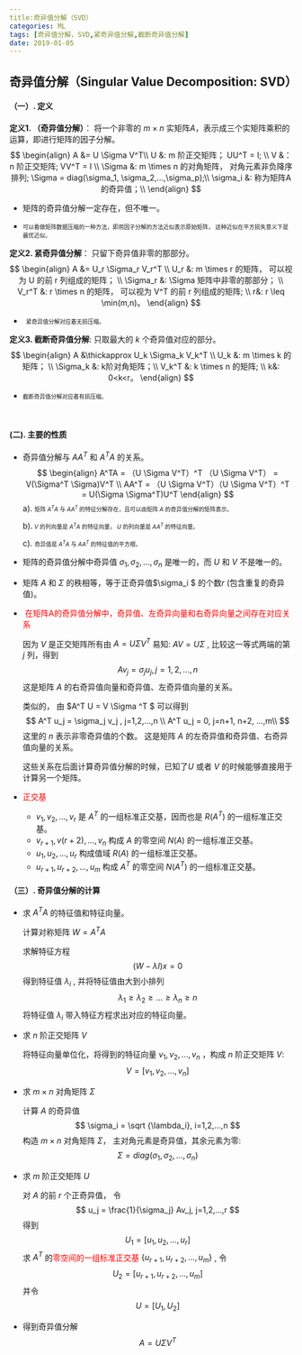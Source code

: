 ```yaml
---
title:奇异值分解（SVD）
categories: ML
tags: [奇异值分解，SVD,紧奇异值分解,截断奇异值分解]
date: 2019-01-05
---
```


## 奇异值分解（Singular Value Decomposition:  SVD）

#### （一）. 定义

**定义1. （奇异值分解）**： 将一个非零的 $m\times n$ 实矩阵$A$，表示成三个实矩阵乘积的运算，即进行矩阵的因子分解。
$$
\begin{align}
A &= U \Sigma V^T\\
U &: m 阶正交矩阵； UU^T = I; \\
V &：n 阶正交矩阵; VV^T = I \\
\Sigma &: m \times n 的对角矩阵， 对角元素非负降序排列; \Sigma = diag(\sigma_1, \sigma_2,...,\sigma_p);\\
\sigma_i &: 称为矩阵A的奇异值；\\
\end{align}
$$

- 矩阵的奇异值分解一定存在，但不唯一。

- <font size=1>可以看做矩阵数据压缩的一种方法，即用因子分解的方法近似表示原始矩阵， 这种近似在平方损失意义下是最优近似。</font>

  

**定义2. 紧奇异值分解**： 只留下奇异值非零的那部分。
$$
\begin{align}
A &= U_r \Sigma_r V_r^T \\
U_r &: m \times r 的矩阵， 可以视为 U 的前 r 列组成的矩阵； \\
\Sigma_r &:  \Sigma 矩阵中非零的那部分； \\
V_r^T &: r \times n 的矩阵， 可以视为 V^T 的前 r 列组成的矩阵; \\
r&: r \leq \min(m,n)。
\end{align}
$$

- <font size=1>  紧奇异值分解对应着无损压缩。 </font>

**定义3. 截断奇异值分解**: 只取最大的 $k$ 个奇异值对应的部分。
$$
\begin{align}
A &\thickapprox U_k \Sigma_k V_k^T \\
U_k &: m \times k 的矩阵； \\
\Sigma_k &: k阶对角矩阵；\\
V_k^T &: k \times n 的矩阵; \\
k&: 0<k<r。
\end{align}
$$

- <font size=1>截断奇异值分解对应着有损压缩。</font>

​                                                                                                                                                                                                                                                                                                                                                                                                                                                                                                                                                                                                                                                                                                                                                                                                                                                                                                                                                                                                                                                                                                                                                                                                                                                                                                                                                                                                                                                                                                                                                                                                                                                                                                                                                                                                                                                                                                                                                                                                                                                                                             

#### (二).  主要的性质

- 奇异值分解与 $AA^T$ 和 $A^TA$ 的关系。
  $$
  \begin{align}
  A^TA = （U \Sigma V^T）^T （U \Sigma V^T） = V(\Sigma^T \Sigma)V^T \\
  AA^T = （U \Sigma V^T）（U \Sigma V^T）^T = U(\Sigma \Sigma^T)U^T
  \end{align}
  $$
  a). <font size=1>矩阵 $A^TA$ 与 $AA^T$ 的特征分解存在，且可以由矩阵 $A$ 的奇异值分解的矩阵表示。</font>

  b).<font size=1> $V$ 的列向量是 $A^TA$ 的特征向量， $U$ 的列向量是 $AA^T$ 的特征向量。</font>

  c). <font size=1>奇异值是 $A^TA$ 与 $AA^T$ 的特征值的平方根。</font>

- 矩阵的奇异值分解中奇异值 $\sigma_1, \sigma_2, ..., \sigma_n$ 是唯一的，而 $U$ 和 $V$ 不是唯一的。

- 矩阵 $A$ 和 $\Sigma$ 的秩相等，等于正奇异值$\sigma_i $ 的个数$r$ (包含重复的奇异值)。

- <font color=red> 在矩阵A的奇异值分解中，奇异值、左奇异向量和右奇异向量之间存在对应关系</font>

  因为 $V$ 是正交矩阵所有由 $A = U \Sigma V^T$ 易知:  $AV = U \Sigma$ , 比较这一等式两端的第 $j$ 列，得到
  $$
  Av_j = \sigma_j u_j , j=1,2,...,n
  $$
  这是矩阵 $A$ 的右奇异值向量和奇异值、左奇异值向量的关系。

  类似的， 由  $A^T U = V \Sigma ^T $ 可以得到  
  $$
  A^T u_j = \sigma_j v_j , j=1,2,...,n \\
  A^T u_j = 0, j=n+1, n+2, ...,m\\
  $$
  这里的 $n$ 表示非零奇异值的个数。 这是矩阵 $A$ 的左奇异值和奇异值、右奇异值向量的关系。

  这些关系在后面计算奇异值分解的时候，已知了$U$ 或者 $V$ 的时候能够直接用于计算另一个矩阵。

- <font color=red>正交基</font>
  - $v_1,v_2,...,v_r$ 是 $A^T$ 的一组标准正交基，因而也是 $R(A^T)$ 的一组标准正交基。
  - $v_{r+1}, v(r+2), ..., v_n$ 构成 $A$ 的零空间 $N(A)$ 的一组标准正交基。
  - $u_1, u_2, ...,u_r$ 构成值域 $R(A)$ 的一组标准正交基。
  - $u_{r+1}, u_{r+2},...,u_m$ 构成 $A^T$ 的零空间 $N(A^T)$ 的一组标准正交基。

#### （三）. 奇异值分解的计算

- 求 $A^TA$ 的特征值和特征向量。

  计算对称矩阵 $W = A^T A$

  求解特征方程
  $$
  (W - \lambda I)x=0
  $$
  得到特征值 $\lambda_i$ , 并将特征值由大到小排列
  $$
  \lambda_1 \geq \lambda_2 \geq ... \geq \lambda_n \geq n 
  $$
  将特征值 $\lambda_i$ 带入特征方程求出对应的特征向量。

- 求 $n$ 阶正交矩阵 $V$

  将特征向量单位化，将得到的特征向量  $v_1, v_2, ..., v_n$ ，构成 $n$ 阶正交矩阵 $V$:
  $$
  V = [v_1, v_2, ..., v_n]
  $$

- 求 $m \times n$ 对角矩阵 $\Sigma$ 

  计算 $A$ 的奇异值 
  $$
  \sigma_i = \sqrt {\lambda_i}, i=1,2,...,n
  $$
  构造 $m \times n$ 对角矩阵 $\Sigma$， 主对角元素是奇异值，其余元素为零:
  $$
  \Sigma  = diag (\sigma_1, \sigma_2, ..., \sigma_n)
  $$

- 求 $m$ 阶正交矩阵 $U$

  对 $A$ 的前 $r$ 个正奇异值， 令
  $$
  u_j = \frac{1}{\sigma_j} Av_j, j=1,2,...,r
  $$
  得到
  $$
  U_1 = [u_1, u_2, ..., u_r]
  $$
  求 $A^T$ 的<font color=red>零空间的一组标准正交基</font> $\{ u_{r+1}, u_{r+2},...,u_m\}$ , 令
  $$
  U_2 = [u_{r+1}, u_{r+2}, ...,u_m]
  $$
  并令
  $$
  U= [U_1, U_2]
  $$

- 得到奇异值分解
  $$
  A = U \Sigma V^T
  $$
  

 
